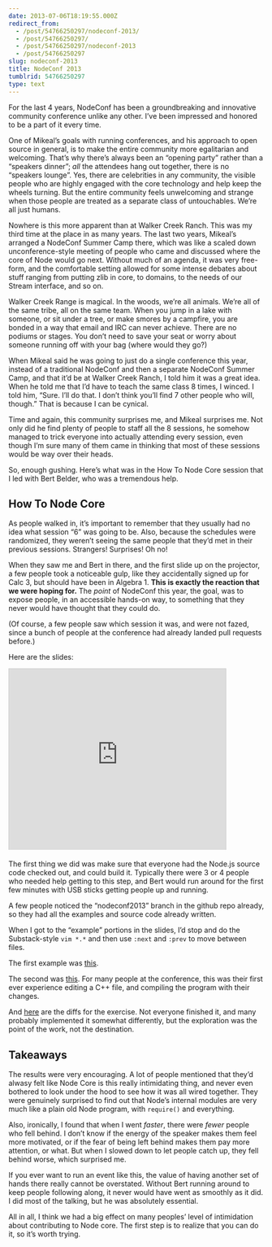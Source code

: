 ```yaml
---
date: 2013-07-06T18:19:55.000Z
redirect_from:
  - /post/54766250297/nodeconf-2013/
  - /post/54766250297/
  - /post/54766250297/nodeconf-2013
  - /post/54766250297
slug: nodeconf-2013
title: NodeConf 2013
tumblrid: 54766250297
type: text
---
```

<p>For the last 4 years, NodeConf has been a groundbreaking and
innovative community conference unlike any other.  I&rsquo;ve been
impressed and honored to be a part of it every time.</p>

<p>One of Mikeal&rsquo;s goals with running conferences, and his approach to
open source in general, is to make the entire community more
egalitarian and welcoming.  That&rsquo;s why there&rsquo;s always been an “opening
party” rather than a “speakers dinner”; <em>all</em> the attendees hang out
together, there is no “speakers lounge”.  Yes, there are celebrities
in any community, the visible people who are highly engaged with the
core technology and help keep the wheels turning.  But the entire
community feels unwelcoming and strange when those people are treated
as a separate class of untouchables.  We&rsquo;re all just humans.</p>

<p>Nowhere is this more apparent than at Walker Creek Ranch.  This was my
third time at the place in as many years.  The last two years,
Mikeal&rsquo;s arranged a NodeConf Summer Camp there, which was like a
scaled down unconference-style meeting of people who came and
discussed where the core of Node would go next.  Without much of an
agenda, it was very free-form, and the comfortable setting allowed for
some intense debates about stuff ranging from putting zlib in core, to
domains, to the needs of our Stream interface, and so on.</p>

<p>Walker Creek Range is magical.  In the woods, we&rsquo;re all animals.
We&rsquo;re all of the same tribe, all on the same team.  When you jump in a
lake with someone, or sit under a tree, or make smores by a campfire,
you are bonded in a way that email and IRC can never achieve.  There
are no podiums or stages.  You don&rsquo;t need to save your seat or worry
about someone running off with your bag (where would they go?)</p>

<p>When Mikeal said he was going to just do a single conference this
year, instead of a traditional NodeConf and then a separate NodeConf
Summer Camp, and that it&rsquo;d be at Walker Creek Ranch, I told him it was
a great idea.  When he told me that I&rsquo;d have to teach the same class 8
times, I winced.  I told him, “Sure.  I&rsquo;ll do that.  I don&rsquo;t think
you&rsquo;ll find 7 other people who will, though.”  That is because I can be cynical.</p>

<p>Time and again, this community surprises me, and Mikeal surprises me.
Not only did he find plenty of people to staff all the 8 sessions, he
somehow managed to trick everyone into actually attending every
session, even though I&rsquo;m sure many of them came in thinking that most
of these sessions would be way over their heads.</p>

<p>So, enough gushing.  Here&rsquo;s what was in the How To Node Core session
that I led with Bert Belder, who was a tremendous help.</p>

<h2>How To Node Core</h2>

<p>As people walked in, it&rsquo;s important to remember that they usually had
no idea what session &ldquo;6&rdquo; was going to be.  Also, because the schedules
were randomized, they weren&rsquo;t seeing the same people that they&rsquo;d met
in their previous sessions.  Strangers!  Surprises!  Oh no!</p>

<p>When they saw me and Bert in there, and the first slide up on the
projector, a few people took a noticeable gulp, like they accidentally
signed up for Calc 3, but should have been in Algebra 1.  <strong>This is
exactly the reaction that we were hoping for.</strong>  The <em>point</em> of
NodeConf this year, the goal, was to expose people, in an accessible
hands-on way, to something that they never would have thought that
they could do.</p>

<p>(Of course, a few people saw which session it was, and were not
fazed, since a bunch of people at the conference had already landed
pull requests before.)</p>

<p>Here are the slides:</p>

<div><iframe src="http://www.slideshare.net/slideshow/embed_code/23878251" width="427" height="356" frameborder="0" marginwidth="0" marginheight="0" scrolling="no" style="border:1px solid
#CCC;border-width:1px 1px 0;margin-bottom:5px" allowfullscreen webkitallowfullscreen mozallowfullscreen> </iframe> </div>

<p>The first thing we did was make sure that everyone had the Node.js
source code checked out, and could build it.  Typically there were 3
or 4 people who needed help getting to this step, and Bert would run
around for the first few minutes with USB sticks getting people up and
running.</p>

<p>A few people noticed the &ldquo;nodeconf2013&rdquo; branch in the github repo
already, so they had all the examples and source code already written.</p>

<p>When I got to the &ldquo;example&rdquo; portions in the slides, I&rsquo;d stop and do
the Substack-style <code>vim *.*</code> and then use <code>:next</code> and <code>:prev</code> to move
between files.</p>

<p>The first example was <a href="https://gist.github.com/isaacs/5938171">this</a>.</p>

<p>The second was <a href="https://gist.github.com/isaacs/5938207">this</a>.  For
many people at the conference, this was their first ever experience
editing a C++ file, and compiling the program with their changes.</p>

<p>And <a href="https://gist.github.com/isaacs/5938185">here</a> are the diffs for
the exercise.  Not everyone finished it, and many probably implemented
it somewhat differently, but the exploration was the point of the
work, not the destination.</p>

<h2>Takeaways</h2>

<p>The results were very encouraging.  A lot of people mentioned that
they&rsquo;d alwasy felt like Node Core is this really intimidating thing,
and never even bothered to look under the hood to see how it was all
wired together.  They were genuinely surprised to find out that Node&rsquo;s
internal modules are very much like a plain old Node program, with
<code>require()</code> and everything.</p>

<p>Also, ironically, I found that when I went <em>faster</em>, there were
<em>fewer</em> people who fell behind.  I don&rsquo;t know if the energy of the
speaker makes them feel more motivated, or if the fear of being left
behind makes them pay more attention, or what.  But when I slowed down
to let people catch up, they fell behind worse, which surprised me.</p>

<p>If you ever want to run an event like this, the value of having another set of hands there really cannot be overstated.  Without Bert running around to keep people following along, it never would have went as smoothly as it did.  I did most of the talking, but he was absolutely essential.</p>

<p>All in all, I think we had a big effect on many peoples&rsquo; level of
intimidation about contributing to Node core.  The first step is to
realize that you can do it, so it&rsquo;s worth trying.</p>
